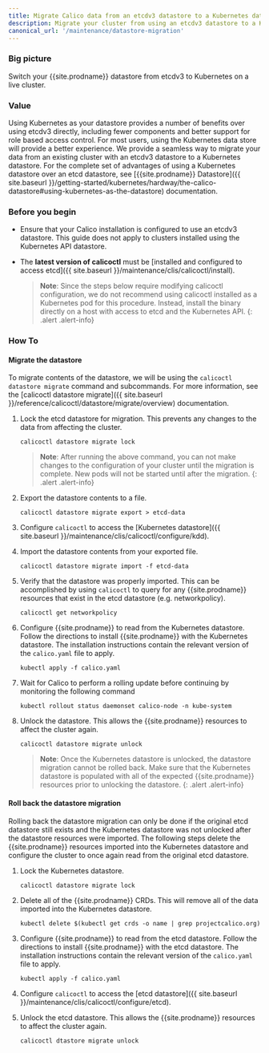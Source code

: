 ```yaml
---
title: Migrate Calico data from an etcdv3 datastore to a Kubernetes datastore
description: Migrate your cluster from using an etcdv3 datastore to a Kubernetes datastore.
canonical_url: '/maintenance/datastore-migration'
---
```


### Big picture

Switch your {{site.prodname}} datastore from etcdv3 to Kubernetes on a live cluster.

### Value

Using Kubernetes as your datastore provides a number of benefits over using etcdv3
directly, including fewer components and better support for role based access
control. For most users, using the Kubernetes data store will provide a better
experience. We provide a seamless way to migrate your data from an existing
cluster with an etcdv3 datastore to a Kubernetes datastore. For the
complete set of advantages of using a Kubernetes datastore over an etcd datastore, see
[{{site.prodname}} Datastore]({{ site.baseurl }}/getting-started/kubernetes/hardway/the-calico-datastore#using-kubernetes-as-the-datastore)
documentation.

### Before you begin

- Ensure that your Calico installation is configured to use an etcdv3 datastore. This guide does not apply to clusters installed using the Kubernetes API datastore.

- The **latest version of calicoctl** must be [installed and configured to access etcd]({{ site.baseurl }}/maintenance/clis/calicoctl/install).

  > **Note**: Since the steps below require modifying calicoctl configuration, we do not recommend using calicoctl installed
  > as a Kubernetes pod for this procedure. Instead, install the binary directly on a host with access to etcd and the Kubernetes API.
  {: .alert .alert-info}

### How To

#### Migrate the datastore

To migrate contents of the datastore, we will be using the `calicoctl datastore migrate`
command and subcommands. For more information, see the
[calicoctl datastore migrate]({{ site.baseurl }}/reference/calicoctl/datastore/migrate/overview)
documentation.

1. Lock the etcd datastore for migration. This prevents any changes to the data from
   affecting the cluster.
   ```
   calicoctl datastore migrate lock
   ```

   > **Note**: After running the above command, you can not make changes to the configuration of your cluster until the
   > migration is complete. New pods will not be started until after the migration.
   {: .alert .alert-info}

1. Export the datastore contents to a file.
   ```
   calicoctl datastore migrate export > etcd-data
   ```

1. Configure `calicoctl` to access the
   [Kubernetes datastore]({{ site.baseurl }}/maintenance/clis/calicoctl/configure/kdd).

1. Import the datastore contents from your exported file.

   ```
   calicoctl datastore migrate import -f etcd-data
   ```

1. Verify that the datastore was properly imported. This can be accomplished by using
   `calicoctl` to query for any {{site.prodname}} resources that exist in the etcd
   datastore (e.g. networkpolicy).

   ```
   calicoctl get networkpolicy
   ```

1. Configure {{site.prodname}} to read from the Kubernetes datastore. Follow the
   directions to install {{site.prodname}} with the Kubernetes datastore. The
   installation instructions contain the relevant version of the
   `calico.yaml` file to apply.

   ```
   kubectl apply -f calico.yaml
   ```

1. Wait for Calico to perform a rolling update before continuing by monitoring the following command

   ```
   kubectl rollout status daemonset calico-node -n kube-system
   ```

1. Unlock the datastore. This allows the {{site.prodname}} resources to affect the cluster again.

   ```
   calicoctl datastore migrate unlock
   ```
   >**Note**: Once the Kubernetes datastore is unlocked, the datastore migration
   cannot be rolled back. Make sure that the Kubernetes datastore is populated with
   all of the expected {{site.prodname}} resources prior to unlocking the datastore.
   {: .alert .alert-info}

#### Roll back the datastore migration

Rolling back the datastore migration can only be done if the original etcd datastore still exists
and the Kubernetes datastore was not unlocked after the datastore resources were imported. The
following steps delete the {{site.prodname}} resources imported into the Kubernetes datastore and
configure the cluster to once again read from the original etcd datastore.

1. Lock the Kubernetes datastore.

   ```
   calicoctl datastore migrate lock
   ```

1. Delete all of the {{site.prodname}} CRDs. This will remove all of the data imported into
   the Kubernetes datastore.

   ```
   kubectl delete $(kubectl get crds -o name | grep projectcalico.org)
   ```

1. Configure {{site.prodname}} to read from the etcd datastore. Follow the
   directions to install {{site.prodname}} with the etcd datastore. The
   installation instructions contain the relevant version of the
   `calico.yaml` file to apply.

   ```
   kubectl apply -f calico.yaml
   ```

1. Configure `calicoctl` to access the
   [etcd datastore]({{ site.baseurl }}/maintenance/clis/calicoctl/configure/etcd).

1. Unlock the etcd datastore. This allows the {{site.prodname}} resources to affect the cluster again.

   ```
   calicoctl dtastore migrate unlock
   ```
